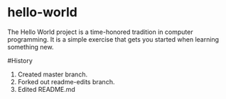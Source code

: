 # hello-world
The Hello World project is a time-honored tradition in computer programming. It is a simple exercise that gets you started when learning something new. 

#History
1. Created master branch.
2. Forked out readme-edits branch.
3. Edited README.md
